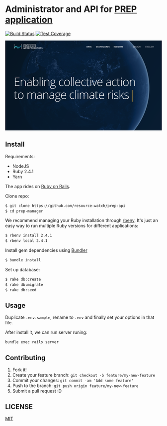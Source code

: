 # Administrator and API for [PREP application](https://github.com/resource-watch/prep-app)

[![Build Status](https://travis-ci.com/resource-watch/prep-api.svg?branch=master)](https://travis-ci.com/resource-watch/prep-api)
[![Test Coverage](https://api.codeclimate.com/v1/badges/59331ed7504c0e00db4c/test_coverage)](https://codeclimate.com/github/resource-watch/prep-api/test_coverage)

![PREP](screenshot.png?raw=true "The Climate Partnership for Resilience and Preparedness")

## Install

Requirements:

* NodeJS
* Ruby 2.4.1
* Yarn

The app rides on [Ruby on Rails](http://rubyonrails.org).

Clone repo:

```bash
$ git clone https://github.com/resource-watch/prep-api
$ cd prep-manager
```

We recommend managing your Ruby installation through
[rbenv](https://github.com/sstephenson/rbenv). It's just an easy way to
run multiple Ruby versions for different applications:

```bash
$ rbenv install 2.4.1
$ rbenv local 2.4.1
```

Install gem dependencies using [Bundler](http://bundler.io/)

```bash
$ bundle install
```

Set up database:

```bash
$ rake db:create
$ rake db:migrate
$ rake db:seed
```

## Usage

Duplicate `.env.sample`, rename to `.env` and finally set your options in that file.

After install it, we can run server runing:

```bash
bundle exec rails server
```


## Contributing

1. Fork it!
2. Create your feature branch: `git checkout -b feature/my-new-feature`
3. Commit your changes: `git commit -am 'Add some feature'`
4. Push to the branch: `git push origin feature/my-new-feature`
5. Submit a pull request :D


## LICENSE

[MIT](LICENSE)
